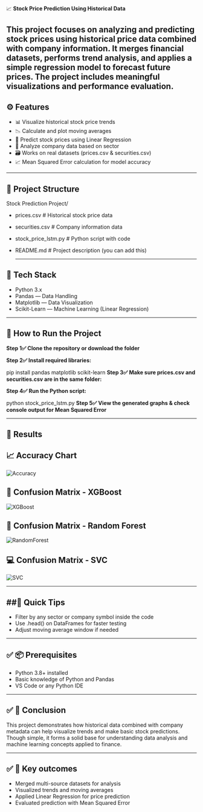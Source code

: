 📈 **Stock Price Prediction Using Historical Data**

This project focuses on analyzing and predicting stock prices using historical price data combined with company information. It merges financial datasets, performs trend analysis, and applies a simple regression model to forecast future prices. The project includes meaningful visualizations and performance evaluation.
---

## ⚙️ Features

- 📊 Visualize historical stock price trends
- 📉 Calculate and plot moving averages
- 🤖 Predict stock prices using Linear Regression
- 📑 Analyze company data based on sector
- 🗃️ Works on real datasets (prices.csv & securities.csv)
- 📈 Mean Squared Error calculation for model accuracy

---

📁 Project Structure
-------------------
Stock Prediction Project/
- prices.csv               # Historical stock price data
- securities.csv           # Company information data
- stock_price_lstm.py      # Python script with code
- README.md                # Project description (you can add this)

  ---


## 🧠 Tech Stack

- Python 3.x
- Pandas — Data Handling
- Matplotlib — Data Visualization
- Scikit-Learn — Machine Learning (Linear Regression)
  
---

## 🚀 How to Run the Project

**Step 1✅ Clone the repository or download the folder**

**Step 2✅ Install required libraries:**

  pip install pandas matplotlib scikit-learn
**Step 3✅ Make sure prices.csv and securities.csv are in the same folder:**

**Step 4✅ Run the Python script:**

python stock_price_lstm.py
**Step 5✅ View the generated graphs & check console output for Mean Squared Error**

---

## 📌 Results

## 📈 Accuracy Chart
![Accuracy](images/accuracy_comparison.png)

## 🧪 Confusion Matrix - XGBoost
![XGBoost](images/confusion_matrix_xgboost.png)

## 🌲 Confusion Matrix - Random Forest
![RandomForest](images/confusion_matrix_randomforest.png)

## 💻 Confusion Matrix - SVC
![SVC](images/confusion_matrix_svc.png)

---

##🚀 Quick Tips
-------------
- Filter by any sector or company symbol inside the code
- Use .head() on DataFrames for faster testing
- Adjust moving average window if needed

---

## ✅ 📦 Prerequisites

- Python 3.8+ installed
- Basic knowledge of Python and Pandas
- VS Code or any Python IDE



---

## ✅ 📌 Conclusion

This project demonstrates how historical data combined with company metadata can help visualize trends and make basic stock predictions. Though simple, it forms a solid base for understanding data analysis and machine learning concepts applied to finance.

---

## ✅ 📌 Key outcomes

- Merged multi-source datasets for analysis
- Visualized trends and moving averages
- Applied Linear Regression for price prediction
- Evaluated prediction with Mean Squared Error


